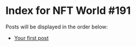 # Index for NFT World #191
Posts will be displayed in the order below:

- [Your first post](./001-first.md)

